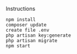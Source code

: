 Instructions

```
npm install
composer update
create file .env
php artisan key:generate
php artisan migrate
npm start
```
